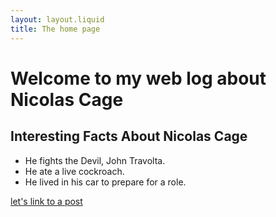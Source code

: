 ```yaml
---
layout: layout.liquid
title: The home page
---
```


# Welcome to my web log about Nicolas Cage
## Interesting Facts About Nicolas Cage
- He fights the Devil, John Travolta.
- He ate a live cockroach.
- He lived in his car to prepare for a role. 

[let's link to a post](/posts/hello-world)